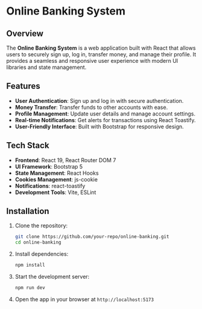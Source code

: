 # Online Banking System

## Overview
The **Online Banking System** is a web application built with React that allows users to securely sign up, log in, transfer money, and manage their profile. It provides a seamless and responsive user experience with modern UI libraries and state management.

## Features
- **User Authentication**: Sign up and log in with secure authentication.
- **Money Transfer**: Transfer funds to other accounts with ease.
- **Profile Management**: Update user details and manage account settings.
- **Real-time Notifications**: Get alerts for transactions using React Toastify.
- **User-Friendly Interface**: Built with Bootstrap for responsive design.

## Tech Stack
- **Frontend**: React 19, React Router DOM 7
- **UI Framework**: Bootstrap 5
- **State Management**: React Hooks
- **Cookies Management**: js-cookie
- **Notifications**: react-toastify
- **Development Tools**: Vite, ESLint

## Installation
1. Clone the repository:
   ```sh
   git clone https://github.com/your-repo/online-banking.git
   cd online-banking
   ```
2. Install dependencies:
   ```sh
   npm install
   ```
3. Start the development server:
   ```sh
   npm run dev
   ```
4. Open the app in your browser at `http://localhost:5173`
